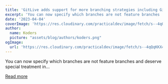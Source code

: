 ```yaml
---
title: 'GitLive adds support for more branching strategies including GitFlow'
excerpt: 'You can now specify which branches are not feature branches  and deserve special treatment in...'
date: '2023-04-04'
coverImage: 'https://res.cloudinary.com/practicaldev/image/fetch/s--4qQqKKX4--/c_imagga_scale,f_auto,fl_progressive,h_420,q_auto,w_1000/https://dev-to-uploads.s3.amazonaws.com/uploads/articles/m4gexwuzuznmibg3xz98.png'
author:
  name: Koders
  picture: "assets/blog/authors/koders.png"
ogImage:
  url: 'https://res.cloudinary.com/practicaldev/image/fetch/s--4qQqKKX4--/c_imagga_scale,f_auto,fl_progressive,h_420,q_auto,w_1000/https://dev-to-uploads.s3.amazonaws.com/uploads/articles/m4gexwuzuznmibg3xz98.png'
---
```


You can now specify which branches are not feature branches  and deserve special treatment in...

[Read more](https://dev.to/gitlive/gitlive-adds-support-for-more-branching-strategies-including-gitflow-70g)
